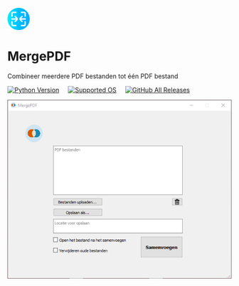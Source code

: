 <img src="https://github.com/jebr/MergePDF/blob/master/assets/merge-logo.png" width="50" height="50"></img>

# MergePDF

Combineer meerdere PDF bestanden tot één PDF bestand

[![Python Version](https://img.shields.io/badge/Python-3.7-blue)](https://github.com/jebr/MergePDF) &nbsp; &nbsp; 
[![Supported OS](https://img.shields.io/badge/OS-Windows%2FMacOS-orange)](https://github.com/jebr/MergePDF) &nbsp; &nbsp; 
[![GitHub All Releases](https://img.shields.io/github/downloads/jebr/MergePDF/total?style=social)](https://github.com/jebr/MergePDF/releases)

[![Screenshot](assets/screenshot-MergePDF.png?raw=true "Merge PDF  image")](https://github.com/jebr/MergePDF/releases)